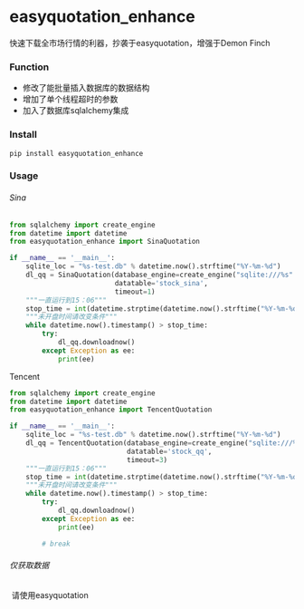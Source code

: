 # easyquotation_enhance

快速下载全市场行情的利器，抄袭于easyquotation，增强于Demon Finch



### Function

- 修改了能批量插入数据库的数据结构
- 增加了单个线程超时的参数
- 加入了数据库sqlalchemy集成



### Install

```
pip install easyquotation_enhance
```



### Usage

###### Sina

```python
from sqlalchemy import create_engine
from datetime import datetime
from easyquotation_enhance import SinaQuotation

if __name__ == '__main__':
    sqlite_loc = "%s-test.db" % datetime.now().strftime("%Y-%m-%d")
    dl_qq = SinaQuotation(database_engine=create_engine("sqlite:///%s" % sqlite_loc),
                          datatable='stock_sina',
                          timeout=1)
    """一直运行到15：06"""
    stop_time = int(datetime.strptime(datetime.now().strftime("%Y-%m-%d"), "%Y-%m-%d").timestamp()) + 3600 * 15.1
    """未开盘时间请改变条件"""
    while datetime.now().timestamp() > stop_time:
        try:
            dl_qq.downloadnow()
        except Exception as ee:
            print(ee)

```

Tencent

```python
from sqlalchemy import create_engine
from datetime import datetime
from easyquotation_enhance import TencentQuotation

if __name__ == '__main__':
    sqlite_loc = "%s-test.db" % datetime.now().strftime("%Y-%m-%d")
    dl_qq = TencentQuotation(database_engine=create_engine("sqlite:///%s" % sqlite_loc),
                             datatable='stock_qq',
                             timeout=3)
    """一直运行到15：06"""
    stop_time = int(datetime.strptime(datetime.now().strftime("%Y-%m-%d"), "%Y-%m-%d").timestamp()) + 3600 * 15.1
    """未开盘时间请改变条件"""
    while datetime.now().timestamp() > stop_time:
        try:
            dl_qq.downloadnow()
        except Exception as ee:
            print(ee)

        # break

```

###### 仅获取数据

​	请使用easyquotation

